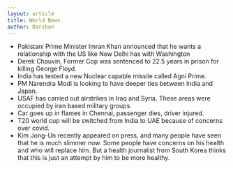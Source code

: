 ```yaml
---
layout: article
title: World News
author: Darshan
---
```


*   Pakistani Prime Minister Imran Khan announced that he wants a relationship with the US like New Delhi has with Washington
*   Derek Chauvin, Former Cop was sentenced to 22.5 years in prison for killing George Floyd.
*   India has tested a new Nuclear capable missile called Agni Prime.
*   PM Narendra Modi is looking to have deeper ties between India and Japan.
*   USAF has carried out airstrikes in Iraq and Syria. These areas were occupied by iran based military groups.
*   Car goes up in flames in Chennai, passenger dies, driver injured.
*   T20 world cup will be switched from India to UAE because of concerns over covid.
*   Kim Jong-Un recently appeared on press, and many people have seen that he is much slimmer now. Some people have concerns on his health and who will replace him. But a health journalist from South Korea thinks that this is just an attempt by him to be more healthy.